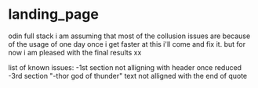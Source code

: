 # landing_page
odin full stack
i am assuming that most of the collusion issues are because of the usage of <h>
one day once i get faster at this i'll come and fix it. 
but for now i am pleased with the final results xx

list of known issues:
-1st section not alligning with header once reduced 
-3rd section "-thor god of thunder" text not alligned with the end of quote 
